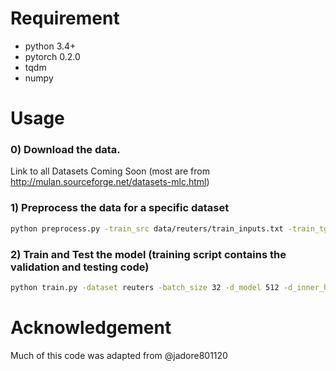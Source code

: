 


# Requirement
- python 3.4+
- pytorch 0.2.0
- tqdm
- numpy


# Usage

### 0) Download the data.
Link to all Datasets Coming Soon (most are from http://mulan.sourceforge.net/datasets-mlc.html)

### 1) Preprocess the data for a specific dataset
```bash
python preprocess.py -train_src data/reuters/train_inputs.txt -train_tgt data/reuters/train_labels.txt -valid_src data/reuters/valid_inputs.txt -valid_tgt data/reuters/valid_labels.txt -test_src data/reuters/test_inputs.txt -test_tgt data/reuters/test_labels.txt -save_data data/reuters/train_valid_test.pt -max_seq_len 300
```

### 2) Train and Test the model (training script contains the validation and testing code)
```bash
python train.py -dataset reuters -batch_size 32 -d_model 512 -d_inner_hid 512 -n_layers_enc 2 -n_layers_dec 2 -n_head 4 -epoch 50 -dropout 0.2 -dec_dropout 0.2 -lr 0.0002 -encoder 'graph' -decoder 'graph' -label_mask 'prior'
```


# Acknowledgement
Much of this code was adapted from @jadore801120
